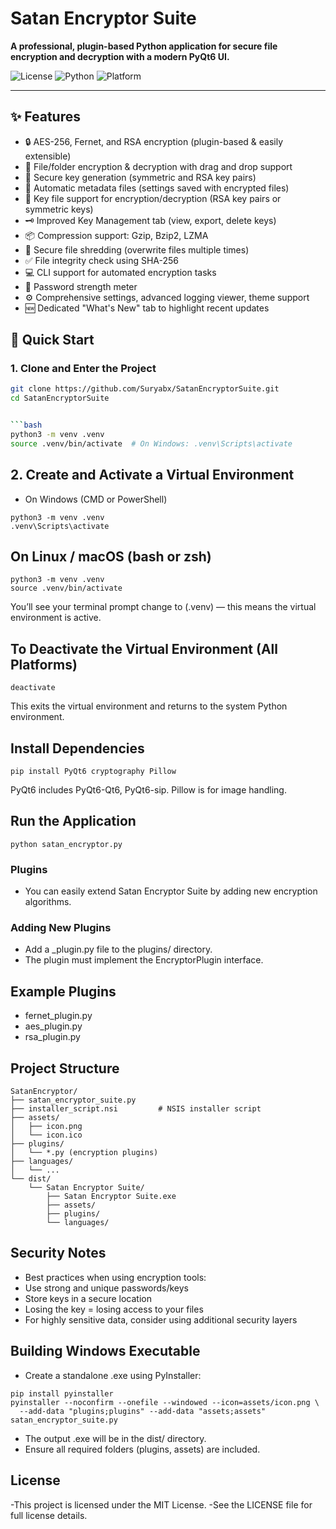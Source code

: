 #  Satan Encryptor Suite

**A professional, plugin-based Python application for secure file encryption and decryption with a modern PyQt6 UI.**

![License](https://img.shields.io/badge/license-MIT-blue.svg)
![Python](https://img.shields.io/badge/python-3.8%2B-blue.svg)
![Platform](https://img.shields.io/badge/platform-Windows%20%7C%20-informational)

---

## ✨ Features

- 🔒 AES-256, Fernet, and RSA encryption (plugin-based & easily extensible)
- 📁 File/folder encryption & decryption with drag and drop support
- 🔑 Secure key generation (symmetric and RSA key pairs)
- 🧾 Automatic metadata files (settings saved with encrypted files)
- 📂 Key file support for encryption/decryption (RSA key pairs or symmetric keys)
- 🗝️ Improved Key Management tab (view, export, delete keys)
- 📦 Compression support: Gzip, Bzip2, LZMA
- 🧨 Secure file shredding (overwrite files multiple times)
- ✅ File integrity check using SHA-256
- 💻 CLI support for automated encryption tasks
- 🔐 Password strength meter
- ⚙️ Comprehensive settings, advanced logging viewer, theme support
- 🆕 Dedicated "What's New" tab to highlight recent updates


## 🚀 Quick Start

### 1. Clone and Enter the Project

```bash
git clone https://github.com/Suryabx/SatanEncryptorSuite.git
cd SatanEncryptorSuite


```bash
python3 -m venv .venv
source .venv/bin/activate  # On Windows: .venv\Scripts\activate
```

## 2. Create and Activate a Virtual Environment ##
-  On Windows (CMD or PowerShell)

```
python3 -m venv .venv
.venv\Scripts\activate
```
## On Linux / macOS (bash or zsh) ##

```
python3 -m venv .venv
source .venv/bin/activate

```
You’ll see your terminal prompt change to (.venv) — this means the virtual environment is active.

## To Deactivate the Virtual Environment (All Platforms) ##

```
deactivate
```

This exits the virtual environment and returns to the system Python environment.

## Install Dependencies ##

```
pip install PyQt6 cryptography Pillow
```

 PyQt6 includes PyQt6-Qt6, PyQt6-sip. Pillow is for image handling.
 
 ## Run the Application ##

 ```
 python satan_encryptor.py

```
### Plugins ###
- You can easily extend Satan Encryptor Suite by adding new encryption algorithms.

### Adding New Plugins ###
- Add a _plugin.py file to the plugins/ directory.
- The plugin must implement the EncryptorPlugin interface.

## Example Plugins ##
- fernet_plugin.py
- aes_plugin.py
- rsa_plugin.py

## Project Structure ##

```
SatanEncryptor/
├── satan_encryptor_suite.py
├── installer_script.nsi         # NSIS installer script
├── assets/
│   ├── icon.png
│   └── icon.ico
├── plugins/
│   └── *.py (encryption plugins)
├── languages/
│   └── ...
└── dist/
    └── Satan Encryptor Suite/
        ├── Satan Encryptor Suite.exe
        ├── assets/
        ├── plugins/
        └── languages/
```

## Security Notes ##
- Best practices when using encryption tools:
- Use strong and unique passwords/keys
- Store keys in a secure location
- Losing the key = losing access to your files
- For highly sensitive data, consider using additional security layers

## Building Windows Executable ##
- Create a standalone .exe using PyInstaller:

```
pip install pyinstaller
pyinstaller --noconfirm --onefile --windowed --icon=assets/icon.png \
  --add-data "plugins;plugins" --add-data "assets;assets" satan_encryptor_suite.py
```

- The output .exe will be in the dist/ directory.
- Ensure all required folders (plugins, assets) are included.

## License ##
-This project is licensed under the MIT License.
-See the LICENSE file for full license details.
